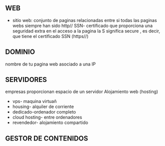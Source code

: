 ## WEB
- sitio web: conjunto de paginas relacionadas entre si
todas las paginas webs siempre han sido http//
SSN- certificado que proporciona una seguridad extra en el acceso a la pagina
la S significa secure , es decir, que tiene el certificado SSN (https//)
## DOMINIO
nombre de tu pagina web asociado a una IP
## SERVIDORES
empresas proporcionan espacio de un servidor Alojamiento web (hosting)
- vps- maquina virtuañ
- housing- alquiler de corriente
- dedicado-ordenador completo
- cloud hosting- entre ordenadores
- revendedor- alojamiento compartido
## GESTOR DE CONTENIDOS
